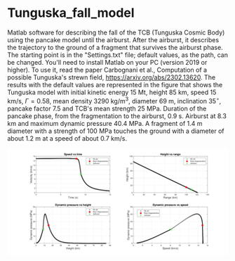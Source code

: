 # Tunguska_fall_model
Matlab software for describing the fall of the TCB (Tunguska Cosmic Body) using the pancake model until the airburst. After the airburst, it describes the trajectory to the ground of a fragment that survives the airburst phase. 
The starting point is in the "Settings.txt" file; default values, as the path, can be changed. You'll need to install Matlab on your PC (version 2019 or higher). To use it, read the paper Carbognani et al., Computation of a possible Tunguska's strewn field, https://arxiv.org/abs/2302.13620. The results with the default values are represented in the figure that shows the Tunguska model with initial kinetic energy 15 Mt, height 85 km, speed 15 km/s, $\Gamma = 0.58$, mean density $3290 ~\textrm{kg}/\textrm{m}^3$, diameter 69 m, inclination $35^\circ$, pancake factor 7.5 and TCB's mean strength 25 MPa. Duration of the pancake phase, from the fragmentation to the airburst, 0.9 s. Airburst at 8.3 km and maximum dynamic pressure 40.4 MPa. A fragment of 1.4 m diameter with a strength of 100 MPa touches the ground with a diameter of about 1.2 m at a speed of about 0.7 km/s.

![Alt text](Tunguska_model_15kms.jpg)
